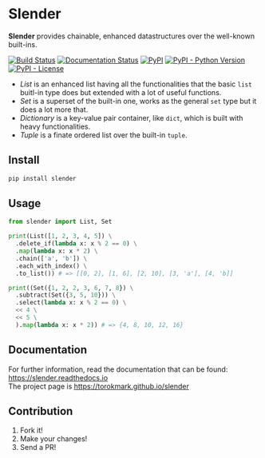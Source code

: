 <p align="center">

  <h1>Slender</h1>

  <b>Slender</b> provides chainable, enhanced datastructures over the well-known built-ins.

</p>

[![Build Status](https://travis-ci.org/torokmark/slender.svg?branch=master)](https://travis-ci.org/torokmark/slender)
[![Documentation Status](https://readthedocs.org/projects/slender/badge/?version=latest)](https://slender.readthedocs.io/en/latest/?badge=latest)
[![PyPI](https://img.shields.io/pypi/v/slender.svg?color=blue)](https://pypi.org/project/slender/)
[![PyPI - Python Version](https://img.shields.io/pypi/pyversions/slender.svg)](https://github.com/torokmark/slender)
[![PyPI - License](https://img.shields.io/github/license/torokmark/slender)](https://github.com/torokmark/slender/blob/master/LICENSE.md)


* *List* is an enhanced list having all the functionalities that the basic
  `list` buitl-in type does but extended with a lot of useful functions.
* *Set* is a superset of the built-in one, works as the general `set` type but it does a lot more
  that.
* *Dictionary* is a key-value pair container, like `dict`, which is built with heavy functionalities.
* *Tuple* is a finate ordered list over the built-in `tuple`.

## Install 

```sh
pip install slender 
```

## Usage 

```python
from slender import List, Set

print(List([1, 2, 3, 4, 5]) \
  .delete_if(lambda x: x % 2 == 0) \
  .map(lambda x: x * 2) \
  .chain(['a', 'b']) \
  .each_with_index() \
  .to_list()) # => [[0, 2], [1, 6], [2, 10], [3, 'a'], [4, 'b]]

print((Set({1, 2, 2, 3, 6, 7, 8}) \
  .subtract(Set({3, 5, 10})) \
  .select(lambda x: x % 2 == 0) \
  << 4 \
  << 5 \
  ).map(lambda x: x * 2)) # => {4, 8, 10, 12, 16}
```

## Documentation

For further information, read the documentation that can be found: https://slender.readthedocs.io  
The project page is https://torokmark.github.io/slender

## Contribution

1. Fork it!
2. Make your changes!
3. Send a PR!




